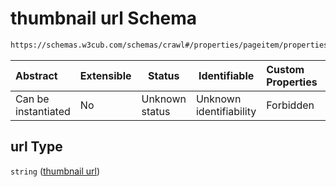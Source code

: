 # thumbnail url Schema

```txt
https://schemas.w3cub.com/schemas/crawl#/properties/pageitem/properties/url
```




| Abstract            | Extensible | Status         | Identifiable            | Custom Properties | Additional Properties | Access Restrictions | Defined In                                                                   |
| :------------------ | ---------- | -------------- | ----------------------- | :---------------- | --------------------- | ------------------- | ---------------------------------------------------------------------------- |
| Can be instantiated | No         | Unknown status | Unknown identifiability | Forbidden         | Allowed               | none                | [crawl.schema.json\*](../generated/crawl.schema.json "open original schema") |

## url Type

`string` ([thumbnail url](crawl-properties-page-item-properties-thumbnail-url.md))
